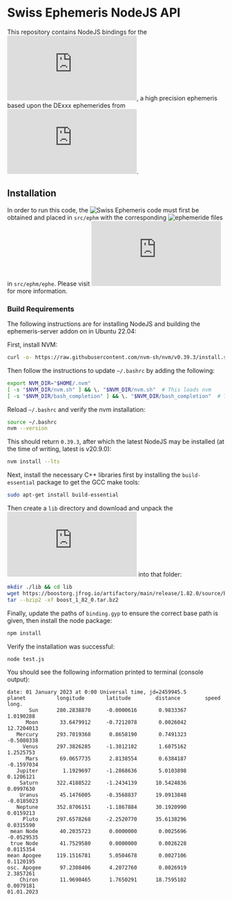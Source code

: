 # Swiss Ephemeris NodeJS API

This repository contains NodeJS bindings for the ![Swiss Ephemeris](https://www.astro.com/swisseph/swephinfo_e.htm), a high precision ephemeris based upon the DExxx ephemerides from ![NASA's JPL](https://ssd.jpl.nasa.gov/orbits.html).


## Installation

In order to run this code, the ![Swiss Ephemeris code](https://github.com/aloistr/swisseph) must first be obtained and placed in `src/ephm` with the corresponding ![ephemeride files](https://github.com/aloistr/swisseph/tree/master/ephe) in `src/ephm/ephe`. Please visit ![their website](https://www.astro.com/swisseph/sweph_e.htm) for more information.

### Build Requirements

The following instructions are for installing NodeJS and building the ephemeris-server addon on in Ubuntu 22.04:

First, install NVM:
```bash
curl -o- https://raw.githubusercontent.com/nvm-sh/nvm/v0.39.3/install.sh | bash
```

Then follow the instructions to update `~/.bashrc` by adding the following:
```bash
export NVM_DIR="$HOME/.nvm"
[ -s "$NVM_DIR/nvm.sh" ] && \. "$NVM_DIR/nvm.sh"  # This loads nvm
[ -s "$NVM_DIR/bash_completion" ] && \. "$NVM_DIR/bash_completion"  # This loads nvm bash_completion
```

Reload `~/.bashrc` and verify the nvm installation:
```bash
source ~/.bashrc
nvm --version
```

This should return `0.39.3`, after which the latest NodeJS may be installed (at the time of writing, latest is v20.9.0):
```bash
nvm install --lts
```

Next, install the necessary C++ libraries first by installing the `build-essential` package to get the GCC make tools:
```bash
sudo apt-get install build-essential
```

Then create a `lib` directory and download and unpack the ![Boost library](https://www.boost.org/doc/libs/1_83_0/more/getting_started/unix-variants.html) into that folder:
```bash
mkdir ./lib && cd lib
wget https://boostorg.jfrog.io/artifactory/main/release/1.82.0/source/boost_1_82_0.tar.bz2
tar --bzip2 -xf boost_1_82_0.tar.bz2
```

Finally, update the paths of `binding.gyp` to ensure the correct base path is given, then install the node package:
```bash
npm install
```

Verify the installation was successful:
```bash
node test.js
```

You should see the following information printed to terminal (console output):
```
date: 01 January 2023 at 0:00 Universal time, jd=2459945.5
planet          longitude       latitude        distance        speed long.
       Sun      280.2838870     -0.0000616       0.9833367       1.0190288
      Moon       33.6479912     -0.7212078       0.0026042      12.7204013
   Mercury      293.7019368      0.8658190       0.7491323      -0.5080338
     Venus      297.3826285     -1.3812102       1.6075162       1.2525753
      Mars       69.0657735      2.8138554       0.6384187      -0.1597034
   Jupiter        1.1929697     -1.2868636       5.0103898       0.1206121
    Saturn      322.4188522     -1.2434139      10.5424836       0.0997630
    Uranus       45.1476005     -0.3568837      19.0913848      -0.0185023
   Neptune      352.8706151     -1.1867884      30.1920990       0.0159213
     Pluto      297.6578268     -2.2520770      35.6138296       0.0315590
 mean Node       40.2035723      0.0000000       0.0025696      -0.0529535
 true Node       41.7529580      0.0000000       0.0026228       0.0115354
mean Apogee     119.1516781      5.0504678       0.0027106       0.1120195
osc. Apogee      97.2308406      4.2072760       0.0026919       2.3857261
    Chiron       11.9690465      1.7650291      18.7595102       0.0079181
01.01.2023
```
